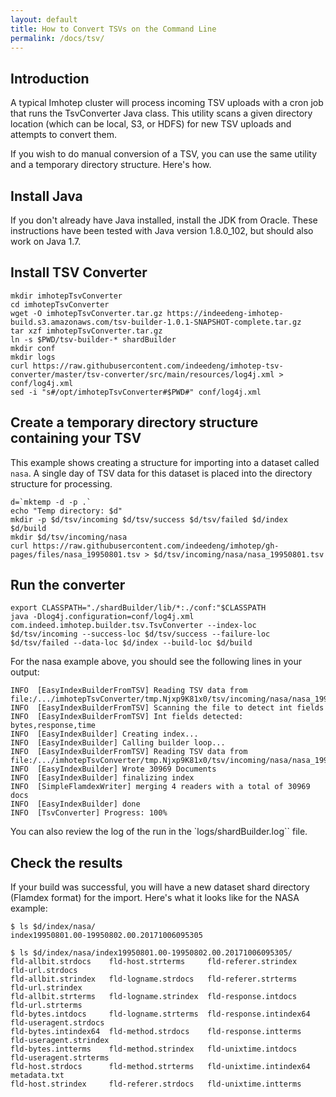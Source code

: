 ```yaml
---
layout: default
title: How to Convert TSVs on the Command Line
permalink: /docs/tsv/
---
```


## Introduction

A typical Imhotep cluster will process incoming TSV uploads with a cron job that
runs the TsvConverter Java class. This utility scans a given directory location 
(which can be local, S3, or HDFS) for new TSV uploads and attempts to convert them.

If you wish to do manual conversion of a TSV, you can use the same utility and a temporary
directory structure. Here's how.

## Install Java

If you don't already have Java installed, install the JDK from Oracle. These instructions
have been tested with Java version 1.8.0_102, but should also work on Java 1.7.

## Install TSV Converter

    mkdir imhotepTsvConverter
    cd imhotepTsvConverter
    wget -O imhotepTsvConverter.tar.gz https://indeedeng-imhotep-build.s3.amazonaws.com/tsv-builder-1.0.1-SNAPSHOT-complete.tar.gz
    tar xzf imhotepTsvConverter.tar.gz
    ln -s $PWD/tsv-builder-* shardBuilder
    mkdir conf
    mkdir logs
    curl https://raw.githubusercontent.com/indeedeng/imhotep-tsv-converter/master/tsv-converter/src/main/resources/log4j.xml > conf/log4j.xml
    sed -i "s#/opt/imhotepTsvConverter#$PWD#" conf/log4j.xml

## Create a temporary directory structure containing your TSV

This example shows creating a structure for importing into a dataset called `nasa`. A single
day of TSV data for this dataset is placed into the directory structure for processing.

    d=`mktemp -d -p .`
    echo "Temp directory: $d"
    mkdir -p $d/tsv/incoming $d/tsv/success $d/tsv/failed $d/index $d/build
    mkdir $d/tsv/incoming/nasa
    curl https://raw.githubusercontent.com/indeedeng/imhotep/gh-pages/files/nasa_19950801.tsv > $d/tsv/incoming/nasa/nasa_19950801.tsv

## Run the converter

    export CLASSPATH="./shardBuilder/lib/*:./conf:"$CLASSPATH
    java -Dlog4j.configuration=conf/log4j.xml com.indeed.imhotep.builder.tsv.TsvConverter --index-loc $d/tsv/incoming --success-loc $d/tsv/success --failure-loc $d/tsv/failed --data-loc $d/index --build-loc $d/build
    
For the nasa example above, you should see the following lines in your output:

    INFO  [EasyIndexBuilderFromTSV] Reading TSV data from file:/.../imhotepTsvConverter/tmp.Njxp9K81x0/tsv/incoming/nasa/nasa_19950801.tsv
    INFO  [EasyIndexBuilderFromTSV] Scanning the file to detect int fields
    INFO  [EasyIndexBuilderFromTSV] Int fields detected: bytes,response,time
    INFO  [EasyIndexBuilder] Creating index...
    INFO  [EasyIndexBuilder] Calling builder loop...
    INFO  [EasyIndexBuilderFromTSV] Reading TSV data from file:/.../imhotepTsvConverter/tmp.Njxp9K81x0/tsv/incoming/nasa/nasa_19950801.tsv
    INFO  [EasyIndexBuilder] Wrote 30969 Documents
    INFO  [EasyIndexBuilder] finalizing index
    INFO  [SimpleFlamdexWriter] merging 4 readers with a total of 30969 docs
    INFO  [EasyIndexBuilder] done
    INFO  [TsvConverter] Progress: 100%

You can also review the log of the run in the `logs/shardBuilder.log`` file.

## Check the results

If your build was successful, you will have a new dataset shard directory (Flamdex format)
for the import. Here's what it looks like for the NASA example:

    $ ls $d/index/nasa/
    index19950801.00-19950802.00.20171006095305

    $ ls $d/index/nasa/index19950801.00-19950802.00.20171006095305/
    fld-allbit.strdocs    fld-host.strterms     fld-referer.strindex     fld-url.strdocs
    fld-allbit.strindex   fld-logname.strdocs   fld-referer.strterms     fld-url.strindex
    fld-allbit.strterms   fld-logname.strindex  fld-response.intdocs     fld-url.strterms
    fld-bytes.intdocs     fld-logname.strterms  fld-response.intindex64  fld-useragent.strdocs
    fld-bytes.intindex64  fld-method.strdocs    fld-response.intterms    fld-useragent.strindex
    fld-bytes.intterms    fld-method.strindex   fld-unixtime.intdocs     fld-useragent.strterms
    fld-host.strdocs      fld-method.strterms   fld-unixtime.intindex64  metadata.txt
    fld-host.strindex     fld-referer.strdocs   fld-unixtime.intterms
